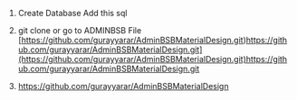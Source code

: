 1. Create Database
Add this sql
2. git clone or go to ADMINBSB File  [https://github.com/gurayyarar/AdminBSBMaterialDesign.git)https://github.com/gurayyarar/AdminBSBMaterialDesign.git](https://github.com/gurayyarar/AdminBSBMaterialDesign.git)https://github.com/gurayyarar/AdminBSBMaterialDesign.git

3. https://github.com/gurayyarar/AdminBSBMaterialDesign

